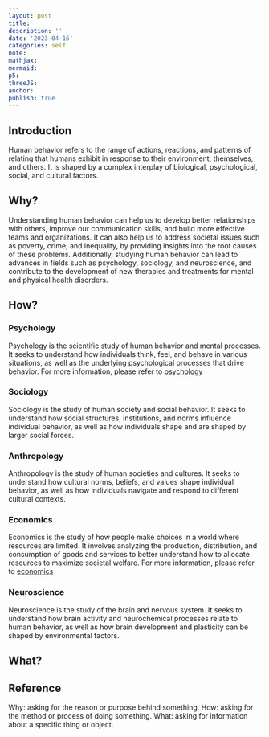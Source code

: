 ```yaml
---
layout: post
title:
description: ''
date: '2023-04-16'
categories: self
note:
mathjax:
mermaid:
p5:
threeJS:
anchor:
publish: true
---
```


## Introduction

Human behavior refers to the range of actions, reactions, and patterns of relating that humans exhibit in response to their environment, themselves, and others. It is shaped by a complex interplay of biological, psychological, social, and cultural factors.

## Why?

Understanding human behavior can help us to develop better relationships with others, improve our communication skills, and build more effective teams and organizations. It can also help us to address societal issues such as poverty, crime, and inequality, by providing insights into the root causes of these problems. Additionally, studying human behavior can lead to advances in fields such as psychology, sociology, and neuroscience, and contribute to the development of new therapies and treatments for mental and physical health disorders.

## How?

### Psychology

Psychology is the scientific study of human behavior and mental processes. It seeks to understand how individuals think, feel, and behave in various situations, as well as the underlying psychological processes that drive behavior. For more information, please refer to [psychology]({{site.baseurl}}/psychology/2023/03/17/psychology.html)

### Sociology

Sociology is the study of human society and social behavior. It seeks to understand how social structures, institutions, and norms influence individual behavior, as well as how individuals shape and are shaped by larger social forces.

### Anthropology

Anthropology is the study of human societies and cultures. It seeks to understand how cultural norms, beliefs, and values shape individual behavior, as well as how individuals navigate and respond to different cultural contexts.

### Economics

Economics is the study of how people make choices in a world where resources are limited. It involves analyzing the production, distribution, and consumption of goods and services to better understand how to allocate resources to maximize societal welfare. For more information, please refer to [economics]({{site.baseurl}}/economics/2023/04/23/economics.html)

### Neuroscience

Neuroscience is the study of the brain and nervous system. It seeks to understand how brain activity and neurochemical processes relate to human behavior, as well as how brain development and plasticity can be shaped by environmental factors.

## What?

## Reference

Why: asking for the reason or purpose behind something.
How: asking for the method or process of doing something.
What: asking for information about a specific thing or object.
